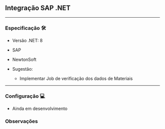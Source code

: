 ## Integração SAP .NET
---

### Especificação 🛠️

- Versão .NET: 8
- SAP
- NewtonSoft

- Sugestão:
  - Implementar Job de verificação dos dados de Materiais
---

### Configuração 💻

- Ainda em desenvolvimento

### Observações

